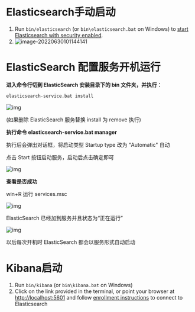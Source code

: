 # Elasticsearch手动启动

1. Run `bin/elasticsearch` (or `bin\elasticsearch.bat` on Windows) to [start Elasticsearch with security enabled](https://www.elastic.co/guide/en/elasticsearch/reference/current/configuring-stack-security.html).
2. ![image-20220630101144141](https://ykangliblog.oss-cn-beijing.aliyuncs.com/article/image-20220630101146084.png)

# ElasticSearch 配置服务开机运行

**进入命令行切到 ElasticSearch 安装目录下的 bin 文件夹，并执行：**

```bash
elasticsearch-service.bat install
```

![img](https://ykangliblog.oss-cn-beijing.aliyuncs.com/article/v2-f5b49c6c3953216305cb13ff9e586791_1440w.jpg)

(如果删除 ElasticSearch 服务替换 install 为 remove 执行)

**执行命令 elasticsearch-service.bat manager**

执行后会弹出对话框，将启动类型 Startup type 改为 “Automatic" 自动

点击 Start 按钮启动服务，启动后点击确定即可

![img](https://ykangliblog.oss-cn-beijing.aliyuncs.com/article/v2-2b0a8648304bcf147a35c403bc9af3e4_1440w.jpg)

**查看是否成功**

win+R 运行 services.msc

![img](https://ykangliblog.oss-cn-beijing.aliyuncs.com/article/v2-b4884ae071914320dd721c606e774c37_1440w.jpg)

ElasticSearch 已经加到服务并且状态为“正在运行”

![img](https://ykangliblog.oss-cn-beijing.aliyuncs.com/article/v2-ff0ea1735c9fc0adad35a995f5abbe83_1440w.jpg)

以后每次开机时 ElasticSearch 都会以服务形式自动启动

# Kibana启动

1. Run `bin/kibana` (or `bin\kibana.bat` on Windows)
2. Click on the link provided in the terminal, or point your browser at [http://localhost:5601](http://localhost:5601/) and follow [enrollment instructions](https://www.elastic.co/guide/en/elasticsearch/reference/current/configuring-stack-security.html) to connect to Elasticsearch

